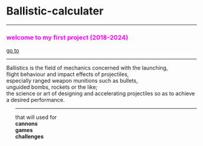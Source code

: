 <html><head></head>
  
  
<body background="https://totalshield.com/wp-content/uploads/2022/11/blog-ballistic-impact-energy-1024x657.png">
 <h1 color="red" >Ballistic-calculater</h1>
  <hr>
  <h3> <font color="#ff00ff">welcome to my first project (2018-2024)</font></h3><a href="https://github.com/Hameshinduwara/ballistic-calculater.git">go to</a>
<hr>
 Ballistics is the field of mechanics concerned with the launching,<br> flight behaviour and impact effects of projectiles,<br> especially ranged weapon munitions such as bullets,<br> unguided bombs, rockets or the like;<br> the science or art of designing and accelerating projectiles so as to achieve a desired performance.
  <ol type ="i"><hr>
    that will used for<br>
 <b>   <il>cannons</il> <br>
    <il>games</il> <br>
    <il>challenges</il></b>
</body>
</html>
